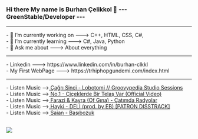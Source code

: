 ### Hi there My name is Burhan Çelikkol 👋      ---  GreenStable/Developer  ---
<hr>
 - 🔭 I’m currently working on ---> C++, HTML, CSS, C#, 
 <br>- 🌱 I’m currently learning   ---> C#, Java, Python
 <br>- 💬 Ask me about             ---> About everything
<hr>
 - Linkedin         ---> https://www.linkedin.com/in/burhan-clkkl
 <br>- My First WebPage ---> https://trhiphopgundemi.com/index.html
<hr>
 - Listen Music --><a href="https://youtu.be/KHM67EpqwPA?list=RDKHM67EpqwPA"> Çağrı Sinci - Lobotomi // Groovypedia Studio Sessions <a>
 <br>- Listen Music --><a href="https://youtu.be/V5MxQSFsxS4"> No.1 - Çiçeklerde Bir Telaş Var (Official Video)  <a>
 <br>- Listen Music --><a href="https://www.youtube.com/watch?v=WfFpwt4nEo0"> Farazi & Kayra (Of Gına) - Çatımda Radyolar <a>
 <br>- Listen Music --><a href="https://www.youtube.com/watch?v=tNW6v8jQbeM"> Hayki - DELİ (prod. by EB) [PATRON DISSTRACK] <a>
 <br> - Listen Music --><a href="https://www.youtube.com/watch?v=kmVnP7B9Kd4"> Saian - Başıbozuk <a>

 <br> <img src="https://fantazya.org/wp-content/uploads/2016/01/eminem-gif">

